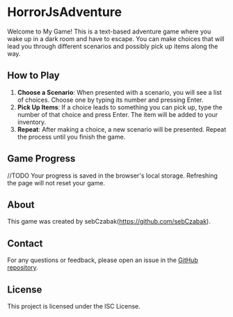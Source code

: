 # HorrorJsAdventure

Welcome to My Game! This is a text-based adventure game where you wake up in a dark room and have to escape. 
You can make choices that will lead you through different scenarios and possibly pick up items along the way.

## How to Play

1. **Choose a Scenario**: When presented with a scenario, you will see a list of choices. Choose one by typing its number and pressing Enter.
2. **Pick Up Items**: If a choice leads to something you can pick up, type the number of that choice and press Enter. The item will be added to your inventory.
3. **Repeat**: After making a choice, a new scenario will be presented. Repeat the process until you finish the game.

## Game Progress
//TODO
Your progress is saved in the browser's local storage. Refreshing the page will not reset your game.

## About

This game was created by sebCzabak(https://github.com/sebCzabak).

## Contact

For any questions or feedback, please open an issue in the [GitHub repository](https://github.com/sebCzabak/HorrorJsAdventure).

## License

This project is licensed under the ISC License. 
